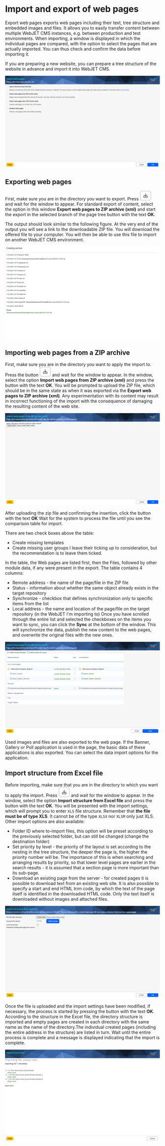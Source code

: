 # Import and export of web pages

Export web pages exports web pages including their text, tree structure and embedded images and files. It allows you to easily transfer content between multiple WebJET CMS instances, e.g. between production and test environments. When importing, a window is displayed in which the individual pages are compared, with the option to select the pages that are actually imported. You can thus check and confirm the data before importing it.

If you are preparing a new website, you can prepare a tree structure of the website in advance and import it into WebJET CMS.

![](import-export-window.png)

## Exporting web pages

First, make sure you are in the directory you want to export. Press ![](import-export-button.png ":no-zoom") and wait for the window to appear. For standard export of content, select the option in this window **Export web pages to ZIP archive (xml)** and start the export in the selected branch of the page tree button with the text **OK**.

The output should look similar to the following figure. At the very end of the output you will see a link to the downloadable ZIP file. You will download the offered file to your computer. You will then be able to use this file to import on another WebJET CMS environment.

![](exported-window.png)

## Importing web pages from a ZIP archive

First, make sure you are in the directory you want to apply the import to. Press the button ![](import-export-button.png ":no-zoom") and wait for the window to appear. In the window, select the option **Import web pages from ZIP archive (xml)** and press the button with the text **OK**. You will be prompted to upload the ZIP file, which should be in the same state as when it was exported via the **Export web pages to ZIP archive (xml)**. Any experimentation with its content may result in incorrect functioning of the import with the consequence of damaging the resulting content of the web site.

![](import-zip-window.png)

After uploading the zip file and confirming the insertion, click the button with the text **OK** Wait for the system to process the file until you see the comparison table for import.

There are two check boxes above the table:
- Create missing templates
- Create missing user groups
I leave their ticking up to consideration, but the recommendation is to leave them ticked.

In the table, the Web pages are listed first, then the Files, followed by other module data, if any were present in the export. The table contains 4 columns:
- Remote address - the name of the page/file in the ZIP file
- Status - information about whether the same object already exists in the target repository
- Synchronize - checkbox that defines synchronization only to specific items from the list
- Local address - the name and location of the page/file on the target repository (in the WebJET I'm importing to)
Once you have scrolled through the entire list and selected the checkboxes on the items you want to sync, you can click the **Sync** at the bottom of the window. This will synchronize the data, publish the new content to the web pages, and overwrite the original files with the new ones.

![](imported-zip-window.png)

Used images and files are also exported to the web page. If the Banner, Gallery or Poll application is used in the page, the basic data of these applications is also exported. You can select the data import options for the application.

## Import structure from Excel file

Before importing, make sure that you are in the directory to which you want to apply the import. Press ![](import-export-button.png ":no-zoom") and wait for the window to appear. In the window, select the option **Import structure from Excel file** and press the button with the text **OK**. You will be presented with the import settings, which will prompt you to enter `XLS` file structure. Remember that **the file must be of type XLS**. It cannot be of the type `XLSX` nor `XLSM` only just XLS. Other import options are also available:
- Folder ID where to-import files, this option will be preset according to the previously selected folder, but can still be changed (change the destination folder)
- Set priority by level - the priority of the layout is set according to the nesting in the tree structure, the deeper the page is, the higher the priority number will be. The importance of this is when searching and arranging results by priority, so that lower level pages are earlier in the search results - it is assumed that a section page is more important than its sub-page.
- Download an existing page from the server - for created pages it is possible to download text from an existing web site. It is also possible to specify a start and end HTML trim code, by which the text of the page itself is identified in the downloaded HTML code. Only the text itself is downloaded without images and attached files.

![](import-excel-window.png)

Once the file is uploaded and the import settings have been modified, if necessary, the process is started by pressing the button with the text **OK**. According to the structure in the Excel file, the directory structure is imported and empty pages are created in each directory with the same name as the name of the directory.The individual created pages (including the entire address in the structure) are listed in turn. Wait until the entire process is complete and a message is displayed indicating that the import is complete.

![](imported-excel-window.png)

